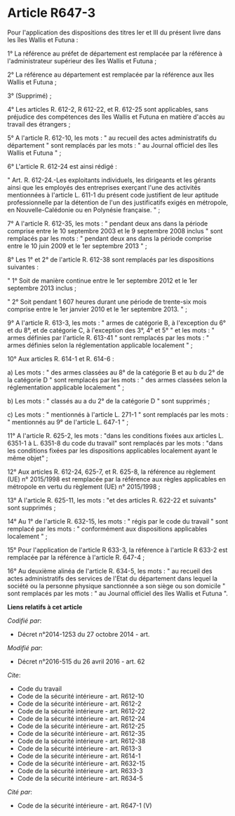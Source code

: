 # Article R647-3

Pour l'application des dispositions des titres Ier et III du présent livre dans les îles Wallis et Futuna : 

1° La référence au préfet de département est remplacée par la référence à l'administrateur supérieur des îles Wallis et
Futuna ; 

2° La référence au département est remplacée par la référence aux îles Wallis et Futuna ; 

3° (Supprimé) ; 

4° Les articles R. 612-2, R 612-22, et R. 612-25 sont applicables, sans préjudice des compétences des îles Wallis et Futuna
en matière d'accès au travail des étrangers ; 

5° A l'article R. 612-10, les mots : " au recueil des actes administratifs du département " sont remplacés par les mots : "
au Journal officiel des îles Wallis et Futuna " ; 

6° L'article R. 612-24 est ainsi rédigé : 

" Art. R. 612-24.-Les exploitants individuels, les dirigeants et les gérants ainsi que les employés des entreprises exerçant
l'une des activités mentionnées à l'article L. 611-1 du présent code justifient de leur aptitude professionnelle par la
détention de l'un des justificatifs exigés en métropole, en Nouvelle-Calédonie ou en Polynésie française. " ; 

7° A l'article R. 612-35, les mots : " pendant deux ans dans la période comprise entre le 10 septembre 2003 et le 9 septembre
2008 inclus " sont remplacés par les mots : " pendant deux ans dans la période comprise entre le 10 juin 2009 et le 1er
septembre 2013 " ; 

8° Les 1° et 2° de l'article R. 612-38 sont remplacés par les dispositions suivantes : 

" 1° Soit de manière continue entre le 1er septembre 2012 et le 1er septembre 2013 inclus ; 

" 2° Soit pendant 1 607 heures durant une période de trente-six mois comprise entre le 1er janvier 2010 et le 1er septembre
2013. " ; 

9° A l'article R. 613-3, les mots : " armes de catégorie B, à l'exception du 6° et du 8°, et de catégorie C, à l'exception
des 3°, 4° et 5° " et les mots : " armes définies par l'article R. 613-41 " sont remplacés par les mots : " armes définies
selon la réglementation applicable localement " ; 

10° Aux articles R. 614-1 et R. 614-6 : 

a) Les mots : " des armes classées au 8° de la catégorie B et au b du 2° de la catégorie D " sont remplacés par les mots : "
des armes classées selon la réglementation applicable localement " ; 

b) Les mots : " classés au a du 2° de la catégorie D " sont supprimés ; 

c) Les mots : " mentionnés à l'article L. 271-1 " sont remplacés par les mots : " mentionnés au 9° de l'article L. 647-1 " ; 

11° A l'article R. 625-2, les mots : "dans les conditions fixées aux articles L. 6351-1 à L. 6351-8 du code du travail" sont
remplacés par les mots : "dans les conditions fixées par les dispositions applicables localement ayant le même objet" ;

12° Aux articles R. 612-24, 625-7, et R. 625-8, la référence au règlement (UE) n° 2015/1998 est remplacée par la référence
aux règles applicables en métropole en vertu du règlement (UE) n° 2015/1998 ;

13° A l'article R. 625-11, les mots : "et des articles R. 622-22 et suivants" sont supprimés ;

14° Au 1° de l'article R. 632-15, les mots : " régis par le code du travail " sont remplacé par les mots : " conformément aux
dispositions applicables localement " ; 

15° Pour l'application de l'article R 633-3, la référence à l'article R 633-2 est remplacée par la référence à l'article R.
647-4 ; 

16° Au deuxième alinéa de l'article R. 634-5, les mots : " au recueil des actes administratifs des services de l'Etat du
département dans lequel la société ou la personne physique sanctionnée a son siège ou son domicile " sont remplacés par les
mots : " au Journal officiel des îles Wallis et Futuna ".

**Liens relatifs à cet article**

_Codifié par_:

  - Décret n°2014-1253 du 27 octobre 2014 - art.

_Modifié par_:

  - Décret n°2016-515 du 26 avril 2016 - art. 62

_Cite_:

  - Code du travail
  - Code de la sécurité intérieure - art. R612-10
  - Code de la sécurité intérieure - art. R612-2
  - Code de la sécurité intérieure - art. R612-22
  - Code de la sécurité intérieure - art. R612-24
  - Code de la sécurité intérieure - art. R612-25
  - Code de la sécurité intérieure - art. R612-35
  - Code de la sécurité intérieure - art. R612-38
  - Code de la sécurité intérieure - art. R613-3
  - Code de la sécurité intérieure - art. R614-1
  - Code de la sécurité intérieure - art. R632-15
  - Code de la sécurité intérieure - art. R633-3
  - Code de la sécurité intérieure - art. R634-5

_Cité par_:

  - Code de la sécurité intérieure - art. R647-1 (V)
